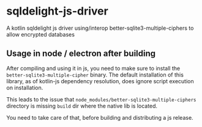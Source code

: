# sqldelight-js-driver

A kotlin sqldelight js driver using/interop better-sqlite3-multiple-ciphers to allow encrypted databases

## Usage in node / electron after building

After compiling and using it in js, you need to make sure to install the `better-sqlite3-multiple-cipher` binary.
The default installation of this library, as of kotlin-js dependency resolution, does ignore
script execution on installation.

This leads to the issue that `node_modules/better-sqlite3-multiple-ciphers` directory is missing `build`
dir where the native lib is located.

You need to take care of that, before building and distributing a js release.
